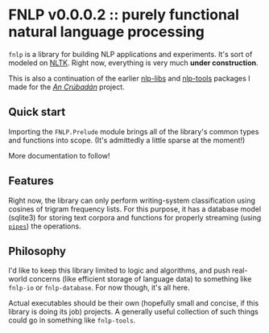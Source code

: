 # FNLP v0.0.0.2 :: purely functional natural language processing

`fnlp` is a library for building NLP applications and experiments.
It's sort of modeled on [NLTK](http://www.nltk.org/).  Right now,
everything is very much **under construction**.

This is also a continuation of the earlier
[nlp-libs](https://github.com/RoboNickBot/nlp-libs) and
[nlp-tools](https://github.com/RoboNickBot/nlp-tools) packages I made
for the [*An Crúbadán*](http://crubadan.org) project.

## Quick start

Importing the `FNLP.Prelude` module brings all of the library's common
types and functions into scope.  (It's admittedly a little sparse at
the moment!)

More documentation to follow!

## Features

Right now, the library can only perform writing-system classification
using cosines of trigram frequency lists.  For this purpose, it has a
database model (sqlite3) for storing text corpora and functions for
properly streaming (using
[`pipes`](http://hackage.haskell.org/package/pipes)) the operations.

## Philosophy

I'd like to keep this library limited to logic and algorithms, and
push real-world concerns (like efficient storage of language data) to
something like `fnlp-io` or `fnlp-database`.  For now though, it's all
here.

Actual executables should be their own (hopefully small and concise,
if this library is doing its job) projects.  A generally useful
collection of such things could go in something like `fnlp-tools`.
